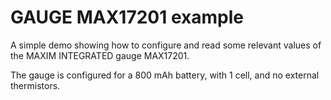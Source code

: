 # GAUGE MAX17201 example


A simple demo showing how to configure and read some relevant values of the
MAXIM INTEGRATED gauge MAX17201.

The gauge is configured for a 800 mAh battery, with 1 cell, and no external
thermistors.
